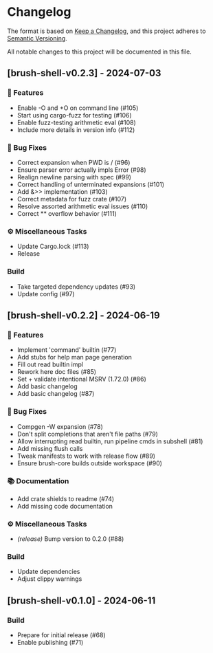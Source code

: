 # Changelog

The format is based on [Keep a Changelog](https://keepachangelog.com/en/1.0.0/),
and this project adheres to [Semantic Versioning](https://semver.org/spec/v2.0.0.html).

All notable changes to this project will be documented in this file.

## [brush-shell-v0.2.3] - 2024-07-03

### 🚀 Features

- Enable -O and +O on command line (#105)
- Start using cargo-fuzz for testing (#106)
- Enable fuzz-testing arithmetic eval (#108)
- Include more details in version info (#112)

### 🐛 Bug Fixes

- Correct expansion when PWD is / (#96)
- Ensure parser error actually impls Error (#98)
- Realign newline parsing with spec (#99)
- Correct handling of unterminated expansions (#101)
- Add &>> implementation (#103)
- Correct metadata for fuzz crate (#107)
- Resolve assorted arithmetic eval issues (#110)
- Correct ** overflow behavior (#111)

### ⚙️ Miscellaneous Tasks

- Update Cargo.lock (#113)
- Release

### Build

- Take targeted dependency updates (#93)
- Update config (#97)

## [brush-shell-v0.2.2] - 2024-06-19

### 🚀 Features

- Implement 'command' builtin (#77)
- Add stubs for help man page generation
- Fill out read builtin impl
- Rework here doc files (#85)
- Set + validate intentional MSRV (1.72.0) (#86)
- Add basic changelog
- Add basic changelog (#87)

### 🐛 Bug Fixes

- Compgen -W expansion (#78)
- Don't split completions that aren't file paths (#79)
- Allow interrupting read builtin, run pipeline cmds in subshell (#81)
- Add missing flush calls
- Tweak manifests to work with release flow (#89)
- Ensure brush-core builds outside workspace (#90)

### 📚 Documentation

- Add crate shields to readme (#74)
- Add missing code documentation

### ⚙️ Miscellaneous Tasks

- *(release)* Bump version to 0.2.0 (#88)

### Build

- Update dependencies
- Adjust clippy warnings

## [brush-shell-v0.1.0] - 2024-06-11

### Build

- Prepare for initial release (#68)
- Enable publishing (#71)

<!-- generated by git-cliff -->
